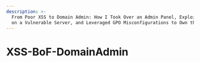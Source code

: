```yaml
---
description: >-
  From Poor XSS to Domain Admin: How I Took Over an Admin Panel, Exploited a BoF
  on a Vulnerable Server, and Leveraged GPO Misconfigurations to Own the Domain.
---
```


# XSS-BoF-DomainAdmin


